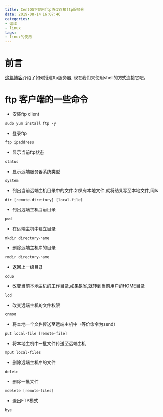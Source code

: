 ```yaml
---
title: CentOS下使用ftp协议连接ftp服务器
date: 2019-08-14 16:07:46
categories:
- 运维
- linux
tags:
- linux的使用
---
```


# 前言

[这篇博客](/linux/tools/open-ftp.html)介绍了如何搭建ftp服务器, 现在我们来使用shell的方式连接它吧。

<!--more-->

# ftp 客户端的一些命令

* 安装ftp client

`sudo yum install ftp -y`

* 登录ftp

`ftp ipaddress`

* 显示当前ftp状态

`status` 

* 显示远端服务器系统类型

`system`

* 列出当前远端主机目录中的文件.如果有本地文件,就将结果写至本地文件,同ls

`dir [remote-directory] [local-file]`

* 列出远端主机当前目录

`pwd`

* 在远端主机中建立目录

`mkdir directory-name`

* 删除远端主机中的目录

`rmdir directory-name`

* 返回上一级目录

`cdup`

* 改变当前本地主机的工作目录,如果缺省,就转到当前用户的HOME目录

`lcd`

* 改变远端主机的文件权限

`chmod`

* 将本地一个文件传送至远端主机中（等价命令为send）

`put local-file [remote-file]`

* 将本地主机中一批文件传送至远端主机

`mput local-files`

* 删除远端主机中的文件

`delete`

* 删除一批文件

`mdelete [remote-files]`

* 退出FTP模式

`bye`
